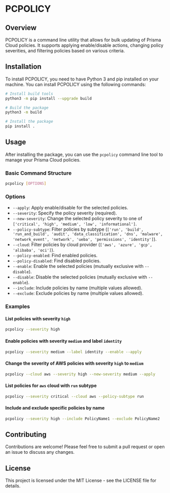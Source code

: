 # PCPOLICY

## Overview

PCPOLICY is a command line utility that allows for bulk updating of Prisma Cloud policies. It supports applying enable/disable actions, changing policy severities, and filtering policies based on various criteria.

## Installation

To install PCPOLICY, you need to have Python 3 and pip installed on your machine. You can install PCPOLICY using the following commands:

```sh
# Install build tools
python3 -m pip install --upgrade build

# Build the package
python3 -m build

# Install the package
pip install .
```

## Usage

After installing the package, you can use the `pcpolicy` command line tool to manage your Prisma Cloud policies.

### Basic Command Structure

```sh
pcpolicy [OPTIONS]
```

### Options

- `--apply`: Apply enable/disable for the selected policies.
- `--severity`: Specify the policy severity (required).
- `--new-severity`: Change the selected policy severity to one of `['critical', 'high', 'medium', 'low', 'informational']`.
- `--policy-subtype`: Filter policies by subtype (`['run', 'build', 'run_and_build', 'audit', 'data_classification', 'dns', 'malware', 'network_event', 'network', 'ueba', 'permissions', 'identity']`).
- `--cloud`: Filter policies by cloud provider (`['aws', 'azure', 'gcp', 'alibaba', 'oci']`).
- `--policy-enabled`: Find enabled policies.
- `--policy-disabled`: Find disabled policies.
- `--enable`: Enable the selected policies (mutually exclusive with `--disable`).
- `--disable`: Disable the selected policies (mutually exclusive with `--enable`).
- `--include`: Include policies by name (multiple values allowed).
- `--exclude`: Exclude policies by name (multiple values allowed).

### Examples

#### List policies with severity `high`

```sh
pcpolicy --severity high
```

#### Enable policies with severity `medium` and label `identity`

```sh
pcpolicy --severity medium --label identity --enable --apply
```

#### Change the severity of AWS policies with severity `high` to `medium`

```sh
pcpolicy --cloud aws --severity high --new-severity medium --apply
```

#### List policies for `aws` cloud with `run` subtype

```sh
pcpolicy --severity critical --cloud aws --policy-subtype run
```

#### Include and exclude specific policies by name

```sh
pcpolicy --severity high --include PolicyName1 --exclude PolicyName2
```

## Contributing

Contributions are welcome! Please feel free to submit a pull request or open an issue to discuss any changes.

## License

This project is licensed under the MIT License - see the LICENSE file for details.